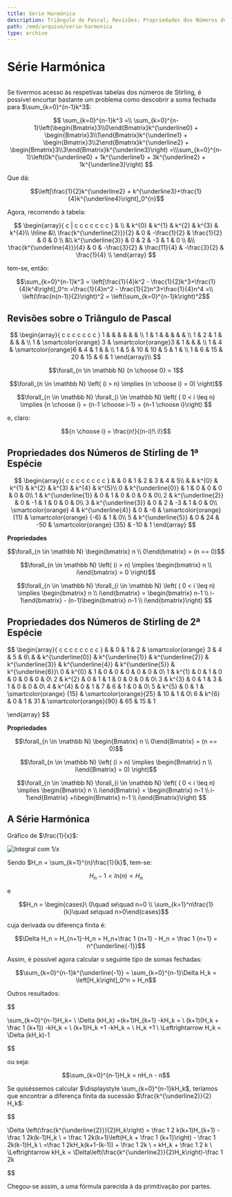 ```yaml
---
title: Série Harmónica
description: Triângulo de Pascal; Revisões; Propriedades dos Números de Stirling de Primeira e Segunda Espécie; Série Harmónica;
path: /emd/arquivo/serie-harmonica
type: archive
---
```


# Série Harmónica

```toc

```

Se tivermos acesso às respetivas tabelas dos números de Stirling, é possível encurtar bastante um problema como descobrir a soma fechada para $\sum_{k=0}^{n-1}k^3$:

$$
\sum_{k=0}^{n-1}k^3 =\\ \sum_{k=0}^{n-1}\left(\begin{Bmatrix}3\\0\end{Bmatrix}k^{\underline0} + \begin{Bmatrix}3\\1\end{Bmatrix}k^{\underline1} +
\begin{Bmatrix}3\\2\end{Bmatrix}k^{\underline2} +
\begin{Bmatrix}3\\3\end{Bmatrix}k^{\underline3}\right) =\\\sum_{k=0}^{n-1}\left(0k^{\underline0} + 1k^{\underline1} + 3k^{\underline2} + 1k^{\underline3}\right)
$$

Que dá:

$$\left[\frac{1}{2}k^{\underline2} + k^{\underline3}+\frac{1}{4}k^{\underline4}\right]_0^{n}$$

Agora, recorrendo à tabela:

$$
\begin{array}{ c | c c c c c c c }
& \\
& k^{0} & k^{1} & k^{2} & k^{3} & k^{4}\\
\hline &\\
\frac{k^{\underline{2}}}{2} & 0 & -\frac{1}{2} & \frac{1}{2} & 0 & 0 \\
&\\
k^{\underline{3}} & 0 & 2 & -3 & 1 & 0 \\
&\\
\frac{k^{\underline{4}}}{4} & 0 & -\frac{3}{2} & \frac{11}{4} & -\frac{3}{2} & \frac{1}{4} \\
\end{array}
$$

tem-se, então:

$$\sum_{k=0}^{n-1}k^3 = \left[\frac{1}{4}k^2 - \frac{1}{2}k^3+\frac{1}{4}k^4\right]_0^n =\frac{1}{4}n^2 - \frac{1}{2}n^3+\frac{1}{4}n^4 =\\ \left(\frac{n(n-1)}{2}\right)^2 = \left(\sum_{k=0}^{n-1}k\right)^2$$

## Revisões sobre o Triângulo de Pascal

$$
\begin{array}{ c c c c c c c }
1 &  &  &  &  &  & \\
1 & 1 &  &  &  &  & \\
1 & 2 & 1 &  &  &  & \\
1 & \smartcolor{orange} 3 & \smartcolor{orange}3 & 1 &  &  & \\
1 & 4 & \smartcolor{orange}6 & 4 & 1 &  & \\
1 & 5 & 10 & 10 & 5 & 1 & \\
1 & 6 & 15 & 20 & 15 & 6 & 1
\end{array}\\
$$

$$\forall_{n \in \mathbb N} {n \choose 0} = 1$$

$$\forall_{n \in \mathbb N} \left( (i > n) \implies {n \choose i} = 0) \right)$$

$$\forall_{n \in \mathbb N} \forall_{i \in \mathbb N} \left( ( 0 < i \leq n) \implies {n \choose i} = {n-1 \choose i-1} + {n-1 \choose i}\right) $$

e, claro:

$${n \choose i} = \frac{n!}{(n-i)!\ i!}$$

## Propriedades dos Números de Stirling de 1ª Espécie

$$
\begin{array}{ c c c c c c c c }
 &  & 0 & 1 & 2 & 3 & 4 & 5\\
 &  & k^{0} & k^{1} & k^{2} & k^{3} & k^{4} & k^{5}\\
0 & k^{\underline{0}} & 1 & 0 & 0 & 0 & 0 & 0\\
1 & k^{\underline{1}} & 0 & 1 & 0 & 0 & 0 & 0\\
2 & k^{\underline{2}} & 0 & -1 & 1 & 0 & 0 & 0\\
3 & k^{\underline{3}} & 0 & 2 & -3 & 1 & 0 & 0\\
\smartcolor{orange} 4 & k^{\underline{4}} & 0 & -6 & \smartcolor{orange} {11} & \smartcolor{orange} {-6} & 1 & 0\\
5 & k^{\underline{5}} & 0 & 24 & -50 & \smartcolor{orange} {35} & -10 & 1
\end{array}
$$

**Propriedades**

$$\forall_{n \in \mathbb N} \begin{bmatrix} n \\ 0\end{bmatrix} = (n == 0)$$

$$\forall_{n \in \mathbb N} \left( (i > n) \implies \begin{bmatrix} n \\ i\end{bmatrix} = 0 \right)$$

$$\forall_{n \in \mathbb N} \forall_{i \in \mathbb N} \left( ( 0 < i \leq n) \implies \begin{bmatrix} n \\ i\end{bmatrix} = \begin{bmatrix} n-1 \\ i-1\end{bmatrix} - (n-1)\begin{bmatrix} n-1 \\ i\end{bmatrix}\right) $$

## Propriedades dos Números de Stirling de 2ª Espécie

$$
\begin{array}{ c c c c c c c c }
 &  & 0 & 1 & 2 & \smartcolor{orange} 3 & 4 & 5 & 6\\
 &  & k^{\underline{0}} & k^{\underline{1}} & k^{\underline{2}} & k^{\underline{3}} & k^{\underline{4}} & k^{\underline{5}} & k^{\underline{6}}\\
0 & k^{0} & 1 & 0 & 0 & 0 & 0 & 0 & 0\\
1 & k^{1} & 0 & 1 & 0 & 0 & 0 & 0 & 0\\
2 & k^{2} & 0 & 1 & 1 & 0 & 0 & 0 & 0\\
3 & k^{3} & 0 & 1 & 3 & 1 & 0 & 0 & 0\\
4 & k^{4} & 0 & 1 & 7 & 6 & 1 & 0 & 0\\
5 & k^{5} & 0 & 1 & \smartcolor{orange} {15} & \smartcolor{orange}{25} & 10 & 1 & 0\\
6 & k^{6} & 0 & 1 & 31 & \smartcolor{orange}{90} & 65 & 15 & 1

\end{array}
$$

**Propriedades**

$$\forall_{n \in \mathbb N} \begin{Bmatrix} n \\ 0\end{Bmatrix} = (n == 0)$$

$$\forall_{n \in \mathbb N} \left( (i > n) \implies \begin{Bmatrix} n \\ i\end{Bmatrix} = 0) \right)$$

$$\forall_{n \in \mathbb N} \forall_{i \in \mathbb N} \left( ( 0 < i \leq n) \implies \begin{Bmatrix} n \\ i\end{Bmatrix} = \begin{Bmatrix} n-1 \\ i-1\end{Bmatrix} +i\begin{Bmatrix} n-1 \\ i\end{Bmatrix}\right) $$

## A Série Harmónica

Gráfico de $\frac{1}{x}$:

![Integral com 1/x](./imgs/0004-integral.png#dark=1)

Sendo $H_n = \sum_{k=1}^{n}\frac{1}{k}$, tem-se:

$$H_n - 1 <ln(n) <H_n$$

e

$$H_n = \begin{cases}\ 0\quad se\quad n=0 \\ \sum_{k=1}^n\frac{1}{k}\quad se\quad n>0\end{cases}$$

cuja derivada ou diferença finita é:

$$\Delta H_n = H_{n+1}-H_n = H_n+\frac 1 {n+1} - H_n = \frac 1 {n+1} = n^{\underline{-1}}$$

Assim, é possível agora calcular o seguinte tipo de somas fechadas:

$$\sum_{k=0}^{n-1}k^{\underline{-1}} = \sum_{k=0}^{n-1}\Delta H_k = \left[H_k\right]_0^n = H_n$$

Outros resultados:

$$

\sum_{k=0}^{n-1}H_k= \\
\Delta (kH_k) =(k+1)H_{k+1} -kH_k = \\ (k+1)(H_k + \frac 1 {k+1}) -kH_k = \\
(k+1)H_k +1 -kH_k = \\
H_k +1 \\
\Leftrightarrow
H_k = \Delta (kH_k)-1


$$

ou seja:

$$\sum_{k=0}^{n-1}H_k = nH_n - n$$

Se quiséssemos calcular $\displaystyle \sum_{k=0}^{n-1}kH_k$, teríamos que encontrar a diferença finita da sucessão $\frac{k^{\underline2}}{2} H_k$:

$$

\Delta \left(\frac{k^{\underline{2}}}{2}H_k\right) = \frac 1 2 k(k+1)H_{k+1} - \frac 1 2k(k-1)H_k \\
= \frac 1 2k(k+1)\left(H_k + \frac 1 {k+1}\right) - \frac 1 2k(k-1)H_k \\
=\frac 1 2kH_k(k+1-(k-1)) + \frac 1 2k \\
= kH_k + \frac 1 2 k \\
\Leftrightarrow kH_k = \Delta\left(\frac{k^{\underline2}}{2}H_k\right)-\frac 1 2k


$$

Chegou-se assim, a uma fórmula parecida à da primitivação por partes.

$$
$$

